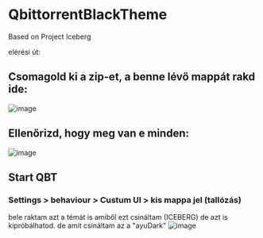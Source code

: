 # QbittorrentBlackTheme
Based on Project Iceberg


elérési út:

## Csomagold ki a zip-et, a benne lévő  mappát rakd ide:
![image](https://media.discordapp.net/attachments/938436612075978813/1081891834743234691/image.png?width=745&height=478)

## Ellenőrizd, hogy meg van e minden:
![image](https://media.discordapp.net/attachments/938436612075978813/1081892473678352394/image.png?width=827&height=462)

## Start QBT
### Settings > behaviour > Custum UI > kis mappa jel (tallózás)
bele raktam azt a témát is amiből ezt csináltam (ICEBERG) de azt is kipróbálhatod.
de amit csináltam az a "ayuDark"
![image](https://media.discordapp.net/attachments/938436612075978813/1081893065670807633/image.png?width=845&height=347)
